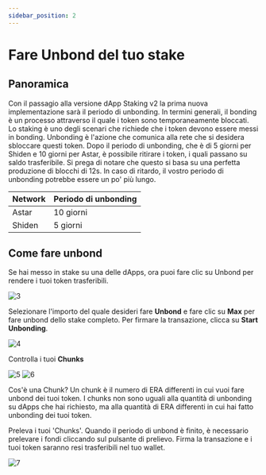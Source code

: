 ```yaml
---
sidebar_position: 2
---
```


# Fare Unbond del tuo stake

## Panoramica

Con il passagio alla versione dApp Staking v2 la prima nuova implementazione sarà il periodo di unbonding. In termini generali, il bonding è un processo attraverso il quale i token sono temporaneamente bloccati. Lo staking è uno degli scenari che richiede che i token devono essere messi in bonding. Unbonding è l'azione che comunica alla rete che si desidera sbloccare questi token. Dopo il periodo di unbonding, che è di 5 giorni per Shiden e 10 giorni per Astar, è possibile ritirare i token, i quali passano su saldo trasferibile. Si prega di notare che questo si basa su una perfetta produzione di blocchi di 12s. In caso di ritardo, il vostro periodo di unbonding potrebbe essere un po' più lungo.

| Network | Periodo di unbonding |
| ------- | -------------------- |
| Astar   | 10 giorni            |
| Shiden  | 5 giorni             |

## Come fare unbond

Se hai messo in stake su una delle dApps, ora puoi fare clic su Unbond per rendere i tuoi token trasferibili.

![3](img/3.png)

Selezionare l'importo del quale desideri fare **Unbond** e fare clic su **Max** per fare unbond dello stake completo. Per firmare la transazione, clicca su **Start Unbonding**.

![4](img/4.png)

Controlla i tuoi **Chunks**

![5](img/5.png) ![6](img/6.png)

Cos'è una Chunk? Un chunk è il numero di ERA differenti in cui vuoi fare unbond dei tuoi token. I chunks non sono uguali alla quantità di unbonding su dApps che hai richiesto, ma alla quantità di ERA differenti in cui hai fatto unbonding dei tuoi token.

Preleva i tuoi 'Chunks'. Quando il periodo di unbond è finito, è necessario prelevare i fondi cliccando sul pulsante di prelievo. Firma la transazione e i tuoi token saranno resi trasferibili nel tuo wallet.

![7](img/7.png)
